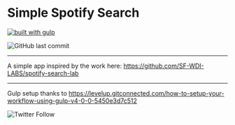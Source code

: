 # Simple Spotify Search

[![built with gulp](https://img.shields.io/badge/gulp-all_the_builds!-eb4a4b.svg?logo=data%3Aimage%2Fpng%3Bbase64%2CiVBORw0KGgoAAAANSUhEUgAAAAYAAAAOCAMAAAA7QZ0XAAAABlBMVEUAAAD%2F%2F%2F%2Bl2Z%2FdAAAAAXRSTlMAQObYZgAAABdJREFUeAFjAAFGRjSSEQzwUgwQkjAFAAtaAD0Ls2nMAAAAAElFTkSuQmCC)](http://gulpjs.com/)

![GitHub last commit](https://img.shields.io/github/last-commit/lastres0rt/simple-spotify-search.svg)

*****

A simple app inspired by the work here: https://github.com/SF-WDI-LABS/spotify-search-lab

*****

Gulp setup thanks to https://levelup.gitconnected.com/how-to-setup-your-workflow-using-gulp-v4-0-0-5450e3d7c512

![Twitter Follow](https://img.shields.io/twitter/follow/lastres0rt.svg?style=social)
